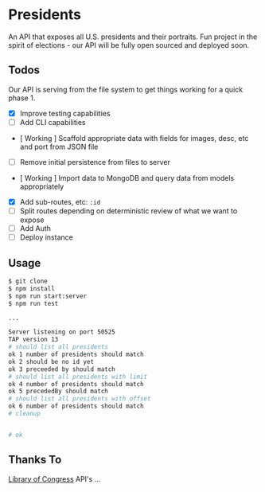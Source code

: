 # Presidents

An API that exposes all U.S. presidents and their portraits. Fun project in the spirit of elections - our API will be
fully open sourced and deployed soon.

## Todos

Our API is serving from the file system to get things working for a quick phase 1.

- [x] Improve testing capabilities
- [ ] Add CLI capabilities
- [ Working ] Scaffold appropriate data with fields for images, desc, etc and port from JSON file
- [ ] Remove initial persistence from files to server
- [ Working ] Import data to MongoDB and query data from models appropriately
- [x] Add sub-routes, etc: `:id`
- [ ] Split routes depending on deterministic review of what we want to expose
- [ ] Add Auth
- [ ] Deploy instance

## Usage

```bash
$ git clone
$ npm install
$ npm run start:server
$ npm run test

...

Server listening on port 50525
TAP version 13
# should list all presidents
ok 1 number of presidents should match
ok 2 should be no id yet
ok 3 preceeded by should match
# should list all presidents with limit
ok 4 number of presidents should match
ok 5 precededBy should match
# should list all presidents with offset
ok 6 number of presidents should match
# cleanup


# ok
```

## Thanks To

[Library of Congress](https://www.loc.gov/free-to-use/) API's ...
